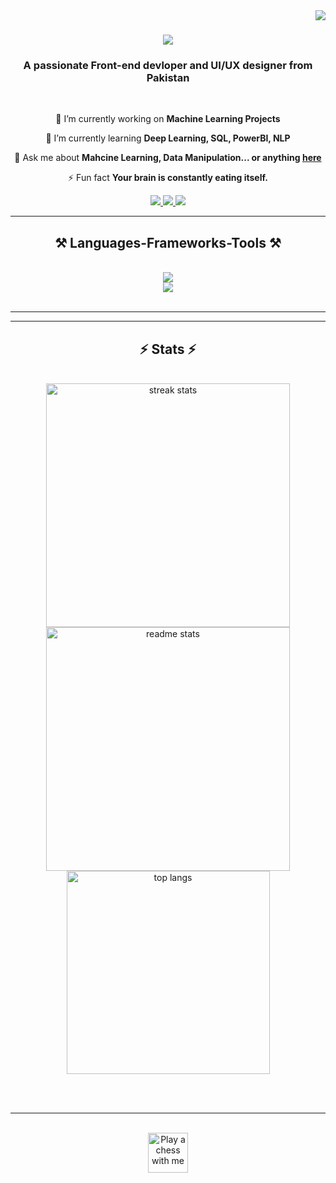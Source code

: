 <img align="right" src="https://visitor-badge.laobi.icu/badge?page_id=Amiralichohan.Amiralichohan" />

<h1 align="center">
    <img src="https://readme-typing-svg.herokuapp.com/?font=Righteous&size=40&center=true&vCenter=true&width=500&height=70&duration=4000&lines=Hi+There!+👋;+I'm+Amir+Chohan!;" />
</h1>

<h3 align="center">A passionate Front-end devloper and UI/UX designer from Pakistan </h3>

<br/>

<div align="center">
 
 🔭 I’m currently working on **Machine Learning Projects**
 
 🌱 I’m currently learning **Deep Learning, SQL, PowerBI, NLP**

💬 Ask me about **Mahcine Learning, Data Manipulation... or anything [here](https://github.com/iAsadPanhwar/iAsadPanhwar/issues)**

⚡ Fun fact **Your brain is constantly eating itself.**

 </div>
 
<div align="center"> 
  <a href="mailto:asadalipuh5@gmail.com">
    <img src="https://img.shields.io/badge/Gmail-333333?style=for-the-badge&logo=gmail&logoColor=red" />
  </a>
  <a href="https://www.linkedin.com/in/asad-panhwar-03aa92236/" target="_blank">
    <img src="https://img.shields.io/badge/LinkedIn-0077B5?style=for-the-badge&logo=linkedin&logoColor=white" target="_blank" />
  </a>
  <a href="https://iAsadPanhwar.github.io" target="_blank">
     <img src="https://img.shields.io/badge/Portfolio-FF5722?style=for-the-badge&logo=todoist&logoColor=white" target="_blank" /> <!-- sqlite, safari, google-chrome are other good icon options -->
  </a>
</div>

 <hr/>
 
<h2 align="center">⚒️ Languages-Frameworks-Tools ⚒️</h2>
<br/>
<div align="center">
    <img src="https://skillicons.dev/icons?i=html,vscode,github,git" /><br>
    <img src="https://skillicons.dev/icons?i=python,tensorflow,mysql,flask,docker" /><br>
</div>

<br/>
<hr/>


<hr/>

<h2 align="center">⚡ Stats ⚡</h2>
<br>
<div align=center>
  <img width=390 src="https://github-readme-streak-stats-iAsadPanhwar.vercel.app/?user=iAsadPanhwar&count_private=true&theme=react&border_radius=10" alt="streak stats"/>
  <img width=390 src="https://github-readme-stats-iAsadPanhwar.vercel.app/api?username=salesp07&count_private=true&show_icons=true&theme=react&rank_icon=github&border_radius=10" alt="readme stats" />
  <br/>
  <img width=325 align="center" src="https://github-readme-stats-iAsadPanhwar.vercel.app/api/top-langs/?username=salesp07&hide=HTML&langs_count=8&layout=compact&theme=react&border_radius=10&size_weight=0.5&count_weight=0.5&exclude_repo=github-readme-stats" alt="top langs" />
</div>

<br/><br/>

<hr/>

<br/>

<div align="center">
<a href='https://ko-fi.com/V7V4RAK9C' target='_blank'><img height='64' style='border:0px;height:64px;' src='https://storage.ko-fi.com/cdn/kofi1.png?v=3' border='0' alt='Play a chess with me' /></a>
</div>

<br/>
